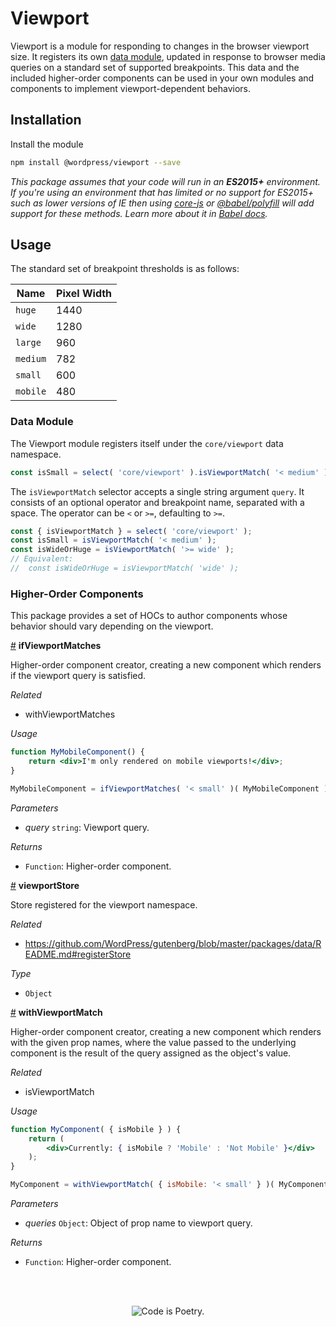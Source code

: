 # Viewport

Viewport is a module for responding to changes in the browser viewport size. It registers its own [data module](/packages/data/README.md), updated in response to browser media queries on a standard set of supported breakpoints. This data and the included higher-order components can be used in your own modules and components to implement viewport-dependent behaviors.

## Installation

Install the module

```bash
npm install @wordpress/viewport --save
```

_This package assumes that your code will run in an **ES2015+** environment. If you're using an environment that has limited or no support for ES2015+ such as lower versions of IE then using [core-js](https://github.com/zloirock/core-js) or [@babel/polyfill](https://babeljs.io/docs/en/next/babel-polyfill) will add support for these methods. Learn more about it in [Babel docs](https://babeljs.io/docs/en/next/caveats)._

## Usage

The standard set of breakpoint thresholds is as follows:

| Name     | Pixel Width |
| -------- | ----------- |
| `huge`   | 1440        |
| `wide`   | 1280        |
| `large`  | 960         |
| `medium` | 782         |
| `small`  | 600         |
| `mobile` | 480         |

### Data Module

The Viewport module registers itself under the `core/viewport` data namespace.

```js
const isSmall = select( 'core/viewport' ).isViewportMatch( '< medium' );
```

The `isViewportMatch` selector accepts a single string argument `query`. It consists of an optional operator and breakpoint name, separated with a space. The operator can be `<` or `>=`, defaulting to `>=`.

```js
const { isViewportMatch } = select( 'core/viewport' );
const isSmall = isViewportMatch( '< medium' );
const isWideOrHuge = isViewportMatch( '>= wide' );
// Equivalent: 
//  const isWideOrHuge = isViewportMatch( 'wide' );
```

### Higher-Order Components

This package provides a set of HOCs to author components whose behavior should vary depending on the viewport.

<!-- START TOKEN(Autogenerated API docs) -->

<a name="ifViewportMatches" href="#ifViewportMatches">#</a> **ifViewportMatches**

Higher-order component creator, creating a new component which renders if
the viewport query is satisfied.

_Related_

-   withViewportMatches

_Usage_

```jsx
function MyMobileComponent() {
	return <div>I'm only rendered on mobile viewports!</div>;
}

MyMobileComponent = ifViewportMatches( '< small' )( MyMobileComponent );
```

_Parameters_

-   _query_ `string`: Viewport query.

_Returns_

-   `Function`: Higher-order component.

<a name="viewportStore" href="#viewportStore">#</a> **viewportStore**

Store registered for the viewport namespace.

_Related_

-   <https://github.com/WordPress/gutenberg/blob/master/packages/data/README.md#registerStore>

_Type_

-   `Object` 

<a name="withViewportMatch" href="#withViewportMatch">#</a> **withViewportMatch**

Higher-order component creator, creating a new component which renders with
the given prop names, where the value passed to the underlying component is
the result of the query assigned as the object's value.

_Related_

-   isViewportMatch

_Usage_

```jsx
function MyComponent( { isMobile } ) {
	return (
		<div>Currently: { isMobile ? 'Mobile' : 'Not Mobile' }</div>
	);
}

MyComponent = withViewportMatch( { isMobile: '< small' } )( MyComponent );
```

_Parameters_

-   _queries_ `Object`: Object of prop name to viewport query.

_Returns_

-   `Function`: Higher-order component.


<!-- END TOKEN(Autogenerated API docs) -->

<br/><br/><p align="center"><img src="https://s.w.org/style/images/codeispoetry.png?1" alt="Code is Poetry." /></p>
